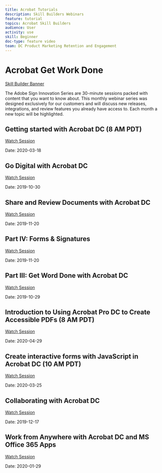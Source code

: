 ```yaml
---
title: Acrobat Tutorials
description: Skill Builders Webinars
feature: tutorial
topics: Acrobat Skill Builders
audience: User
activity: use
skill: Beginner
doc-type: feature video
team: DC Product Marketing Retention and Engagement
---
```


# Acrobat Get Work Done

[Skill Builder Banner](assets/gwdbannerlong.png)

The Adobe Sign Innovation Series are 30-minute sessions packed with content that you want to know about. This monthly webinar series was designed exclusively for our customers and will discuss new releases, integrations, and review features you already have access to. Each month a new topic will be highlighted.

## Getting started with Acrobat DC (8 AM PDT)

[Watch Session](https://event.on24.com/wcc/r/2183715/E63B725DCA506E5ED6DC4E8DD8FC697F)

Date: 2020-03-18

## Go Digital with Acrobat DC

[Watch Session](https://event.on24.com/wcc/r/2095265/BB6A25ABE083633A9F63E8E59EF8CE65)

Date: 2019-10-30

## Share and Review Documents with Acrobat DC

[Watch Session](https://acrobatusers.com/get-work-done/)

Date: 2019-11-20

## Part IV: Forms & Signatures

[Watch Session](https://event.on24.com/wcc/r/2128094/0F7F552385DD5F853A69666D1F95523C)

Date: 2019-11-20

## Part III: Get Word Done with Acrobat DC

[Watch Session](https://event.on24.com/wcc/r/2135576/6904C80D4F45B8B7C280A7AB4C23ED1C)

Date: 2019-10-29

## Introduction to Using Acrobat Pro DC to Create Accessible PDFs (8 AM PDT)

[Watch Session](https://event.on24.com/wcc/r/2250039/9E538E4AD268D6D301FEDA1BFCB87717)

Date: 2020-04-29

## Create interactive forms with JavaScript in Acrobat DC (10 AM PDT)

[Watch Session](https://event.on24.com/wcc/r/2183718/E43485B874DD8912390697C6C412E426)

Date: 2020-03-25

## Collaborating with Acrobat DC

[Watch Session](https://acrobatusers.com/get-work-done/)

Date: 2019-12-17

## Work from Anywhere with Acrobat DC and MS Office 365 Apps

[Watch Session](https://acrobatusers.com/get-work-done/)

Date: 2020-01-29
